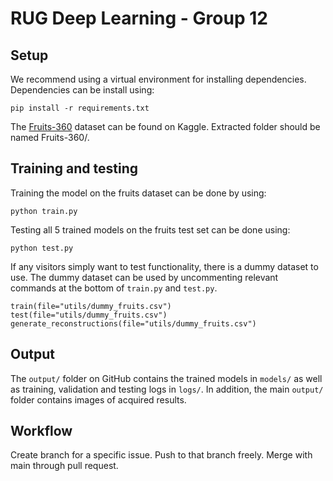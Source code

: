 # RUG Deep Learning - Group 12

## Setup
We recommend using a virtual environment for installing dependencies. Dependencies can be install using:
```
pip install -r requirements.txt
```
The [Fruits-360](https://www.kaggle.com/datasets/moltean/fruits) dataset can be found on Kaggle.
Extracted folder should be named Fruits-360/.

## Training and testing
Training the model on the fruits dataset can be done by using:
```
python train.py
```
Testing all 5 trained models on the fruits test set can be done using:
```
python test.py
```
If any visitors simply want to test functionality, there is a dummy dataset to use. The dummy dataset can be used by uncommenting relevant
commands at the bottom of `train.py` and `test.py`.
```
train(file="utils/dummy_fruits.csv")
test(file="utils/dummy_fruits.csv")
generate_reconstructions(file="utils/dummy_fruits.csv")
```

## Output
The `output/` folder on GitHub contains the trained models in `models/` as well as training, validation and testing logs in `logs/`. In addition,
the main `output/` folder contains images of acquired results.

## Workflow
Create branch for a specific issue. Push to that branch freely. Merge with main through pull request.
